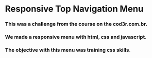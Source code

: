 
<h1>Responsive Top Navigation Menu</h1>



<h3>This was a challenge from the course on the cod3r.com.br.</h3>

<h3>We made a responsive menu with html, css and javascript.</h3>

<h3>The objective with this menu was training css skills.</h3>
